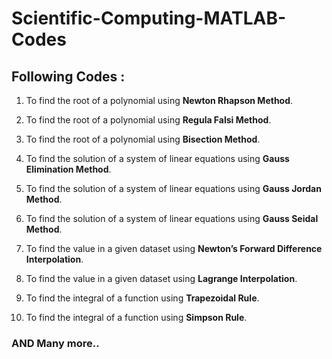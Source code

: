 # Scientific-Computing-MATLAB-Codes


## Following Codes :

1. To find the root of a polynomial using **Newton Rhapson Method**.
2. To find the root of a polynomial using **Regula Falsi Method**.
3. To find the root of a polynomial using **Bisection Method**.



4. To find the solution of a system of linear equations using **Gauss Elimination Method**.
5. To find the solution of a system of linear equations using **Gauss Jordan Method**.
6. To find the solution of a system of linear equations using **Gauss Seidal Method**.



7. To find the value in a given dataset using **Newton’s Forward Difference Interpolation**.
8. To find the value in a given dataset using **Lagrange Interpolation**.



9. To find the integral of a function using **Trapezoidal Rule**.
10. To find the integral of a function using **Simpson Rule**.

### AND Many more..
